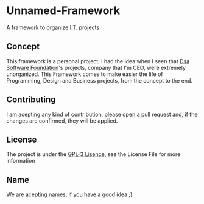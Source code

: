 # Unnamed-Framework
A framework to organize I.T. projects

## Concept
This framework is a personal project, I had the idea when I seen that [Dsa Software Foundation](https://github.com/Dsa-Software)'s projects, company that I'm CEO, were extremely unorganized. This Framework comes to make easier the life of Programming, Design and Business projects, from the concept to the end.

## Contributing
I am acepting any kind of contribution, please open a pull request and, if the changes are confirmed, they will be applied.

## License
The project is under the [GPL-3 Lisence](https://github.com/caue-alves/Unnamed-Framework/blob/main/LICENSE.txt), see the License File for more information

## Name
We are acepting names, if you have a good idea ;)
